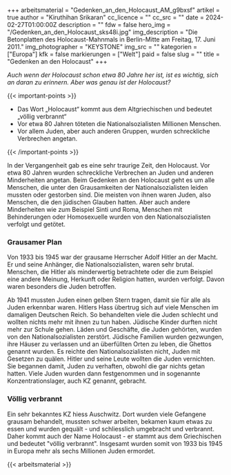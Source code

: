 +++
arbeitsmaterial = "Gedenken_an_den_Holocaust_AM_g9bxsf"
artikel = true
author = "Kiruthihan Srikaran"
cc_licence = ""
cc_src = ""
date = 2024-02-27T01:00:00Z
description = ""
fdw = false
hero_img = "/Gedenken_an_den_Holocaust_sks48i.jpg"
img_description = "Die Betonplatten des Holocaust-Mahnmals in Berlin-Mitte am Freitag, 17. Juni 2011."
img_photographer = "KEYSTONE"
img_src = ""
kategorien = ["Europa"]
kfk = false
markierungen = ["Welt"]
paid = false
slug = ""
title = "Gedenken an den Holocaust"
+++

_Auch wenn der Holocaust schon etwa 80 Jahre her ist, ist es wichtig, sich an daran zu erinnern. Aber was genau ist der Holocaust?_

{{< important-points >}}

<ul>

<li>Das Wort „Holocaust“ kommt aus dem Altgriechischen und bedeutet „völlig verbrannt“</li>

<li>Vor etwa 80 Jahren töteten die Nationalsozialisten Millionen Menschen.</li>

<li>Vor allem Juden, aber auch anderen Gruppen, wurden schreckliche Verbrechen angetan.</li>

</ul>

{{< /important-points >}}

In der Vergangenheit gab es eine sehr traurige Zeit, den Holocaust. Vor etwa 80 Jahren wurden schreckliche Verbrechen an Juden und anderen Minderheiten angetan. Beim Gedenken an den Holocaust geht es um alle Menschen, die unter den Grausamkeiten der Nationalsozialisten leiden mussten oder gestorben sind. Die meisten von ihnen waren Juden, also Menschen, die den jüdischen Glauben hatten. Aber auch andere Minderheiten wie zum Beispiel Sinti und Roma, Menschen mit Behinderungen oder Homosexuelle wurden von den Nationalsozialisten verfolgt und getötet.

### Grausamer Plan

Von 1933 bis 1945 war der grausame Herrscher Adolf Hitler an der Macht. Er und seine Anhänger, die Nationalsozialisten, waren sehr brutal. Menschen, die Hitler als minderwertig betrachtete oder die zum Beispiel eine andere Meinung, Herkunft oder Religion hatten, wurden verfolgt. Davon waren besonders die Juden betroffen.

Ab 1941 mussten Juden einen gelben Stern tragen, damit sie für alle als Juden erkennbar waren. Hitlers Hass übertrug sich auf viele Menschen im damaligen Deutschen Reich. So behandelten viele die Juden schlecht und wollten nichts mehr mit ihnen zu tun haben.  Jüdische Kinder durften nicht mehr zur Schule gehen. Läden und Geschäfte, die Juden gehörten, wurden von den Nationalsozialisten zerstört. Jüdische Familien wurden gezwungen, ihre Häuser zu verlassen und an überfüllten Orten zu leben, die Ghettos genannt wurden. Es reichte den Nationalsozialisten nicht, Juden mit Gesetzen zu quälen. Hitler und seine Leute wollten die Juden vernichten. Sie begannen damit, Juden zu verhaften, obwohl die gar nichts getan hatten. Viele Juden wurden dann festgenommen und in sogenannte Konzentrationslager, auch KZ genannt, gebracht.

### Völlig verbrannt

Ein sehr bekanntes KZ hiess Auschwitz. Dort wurden viele Gefangene grausam behandelt, mussten schwer arbeiten, bekamen kaum etwas zu essen und wurden gequält - und schliesslich umgebracht und verbrannt. Daher kommt auch der Name Holocaust - er stammt aus dem Griechischen und bedeutet "völlig verbrannt".  Insgesamt wurden somit von 1933 bis 1945 in Europa mehr als sechs Millionen Juden ermordet.

{{< arbeitsmaterial >}}
